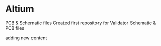 # Altium
PCB &amp; Schematic files
Created first repository for Validator Schematic & PCB files

adding new content
